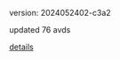 version: 2024052402-c3a2

updated 76 avds

[details](https://github.com/0x74f917491bfa7ebfa379/ali_avd_db/blob/master/change_log/2024/05/24/02/c3a2.txt)